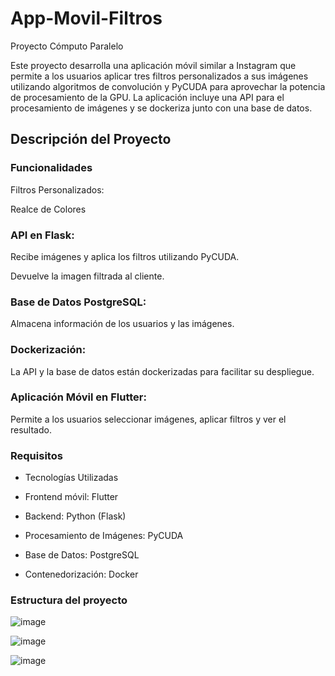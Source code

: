 # App-Movil-Filtros
Proyecto Cómputo Paralelo

Este proyecto desarrolla una aplicación móvil similar a Instagram que permite a los usuarios aplicar tres filtros personalizados a sus imágenes utilizando algoritmos de convolución y PyCUDA para aprovechar la potencia de procesamiento de la GPU. La aplicación incluye una API para el procesamiento de imágenes y se dockeriza junto con una base de datos.

## Descripción del Proyecto

### Funcionalidades

Filtros Personalizados:


Realce de Colores


### API en Flask:

Recibe imágenes y aplica los filtros utilizando PyCUDA. 

Devuelve la imagen filtrada al cliente.


### Base de Datos PostgreSQL:

Almacena información de los usuarios y las imágenes.


### Dockerización:

La API y la base de datos están dockerizadas para facilitar su despliegue.

### Aplicación Móvil en Flutter:

Permite a los usuarios seleccionar imágenes, aplicar filtros y ver el resultado.


### Requisitos

- Tecnologías Utilizadas

- Frontend móvil: Flutter

- Backend: Python (Flask)

- Procesamiento de Imágenes: PyCUDA

- Base de Datos: PostgreSQL

- Contenedorización: Docker

### Estructura del proyecto
![image](https://github.com/AnahiCb/App-Movil-Filtros/assets/65026851/55bb7824-1fd1-4b99-9977-c9d76f11edd6)

![image](https://github.com/AnahiCb/App-Movil-Filtros/assets/65026851/b5280705-cc94-4a0a-907c-2dbbb8cf9fa8)

![image](https://github.com/AnahiCb/App-Movil-Filtros/assets/65026851/d82b3bb9-bb8f-48d2-ad99-2128ddd753d4)

